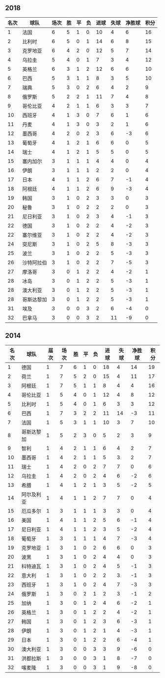 ## 2018

|名次|球队|场次|胜|平|负|进球|失球|净胜球|积分|
|---|---|---|---|---|---|---|---|---|---|
|1|法国|6|5|1|0|10|4|6|16|
|2|比利时|6|5|0|1|14|6|8|15|
|3|克罗地亚|6|4|2|0|12|5|7|14|
|4|乌拉圭|5|4|0|1|7|3|4|12|
|5|英格兰|6|3|1|2|12|6|6|10|
|6|巴西|5|3|1|1|8|3|5|10|
|7|瑞典|5|3|0|2|6|4|2|9|
|8|俄罗斯|5|2|2|1|11|7|4|8|
|9|哥伦比亚|4|2|1|1|6|3|3|7|
|10|西班牙|4|1|3|0|7|6|1|6|
|11|丹麦|4|1|3|0|3|2|1|6|
|12|墨西哥|4|2|0|2|3|6|-3|6|
|13|葡萄牙|4|1|2|1|6|6|0|5|
|14|瑞士|4|1|2|1|5|5|0|5|
|15|塞内加尔|3|1|1|1|4|4|0|4|
|16|伊朗|3|1|1|1|2|2|0|4|
|17|日本|4|1|1|2|6|7|-1|4|
|18|阿根廷|4|1|1|2|6|9|-3|4|
|19|韩国|3|1|0|2|3|3|0|3|
|20|秘鲁|3|1|0|2|2|2|0|3|
|21|尼日利亚|3|1|0|2|3|4|-1|3|
|22|德国|3|1|0|2|2|4|-2|3|
|22|塞尔维亚|3|1|0|2|2|4|-2|3|
|24|突尼斯|3|1|0|2|5|8|-3|3|
|25|波兰|3|1|0|2|2|5|-3|3|
|26|沙特阿拉伯|3|1|0|2|2|7|-5|3|
|27|摩洛哥|3|0|1|2|2|4|-2|1|
|28|冰岛|3|0|1|2|2|5|-3|1|
|28|澳大利亚|3|0|1|2|2|5|-3|1|
|28|哥斯达黎加|3|0|1|2|2|5|-3|1|
|31|埃及|3|0|0|3|2|6|-4|0|
|32|巴拿马|3|0|0|3|2|11|-9|0|

## 2014

|名次|球队|届次|场次|胜|平|负|进球|失球|净胜球|积分|
|---|---|---|---|---|---|---|---|---|---|---|
|1|德国|1|7|6|1|0|18|4|14|19|
|2|荷兰|1|7|5|2|0|15|4|11|17|
|3|阿根廷|1|7|5|1|1|8|4|4|16|
|4|哥伦比亚|1|5|4|0|1|12|4|8|12|
|5|比利时|1|5|4|0|1|6|3|3|12|
|6|巴西|1|7|3|2|2|11|14|-3|11|
|7|法国|1|5|3|1|1|10|3|7|10|
|8|哥斯达黎加|1|5|2|3|0|5|2|3|9|
|9|智利|1|4|2|1|1|6|4|2|7|
|10|墨西哥|1|4|2|1|1|5|3|2|7|
|11|瑞士|1|4|2|0|2|7|7|0|6|
|12|乌拉圭|1|4|2|0|2|4|6|-2|6|
|13|希腊|1|4|1|2|1|3|5|-2|5|
|14|阿尔及利亚|1|4|1|1|2|7|7|0|4|
|15|厄瓜多尔|1|3|1|1|1|3|3|0|4|
|16|美国|1|4|1|1|2|5|6|-1|4|
|17|尼日利亚|1|4|1|1|2|3|5|-2|4|
|18|葡萄牙|1|3|1|1|1|4|7|-3|4|
|19|克罗地亚|1|3|1|0|2|6|6|0|3|
|20|波黑|1|3|1|0|2|4|4|0|3|
|21|科特迪瓦|1|3|1|0|2|4|5|-1|3|
|22|意大利|1|3|1|0|2|2|3|-1|3|
|23|西班牙|1|3|1|0|2|4|7|-3|3|
|24|俄罗斯|1|3|0|2|1|2|3|-1|2|
|25|加纳|1|3|0|1|2|4|6|-2|1|
|26|英格兰|1|3|0|1|2|2|4|-2|1|
|27|韩国|1|3|0|1|2|3|6|-3|1|
|28|伊朗|1|3|0|1|2|1|4|-3|1|
|29|日本|1|3|0|1|2|2|6|-4|1|
|30|澳大利亚|1|3|0|0|3|3|9|-6|0|
|31|洪都拉斯|1|3|0|0|3|1|8|-7|0|
|32|喀麦隆|1|3|0|0|3|1|9|-8|0|

